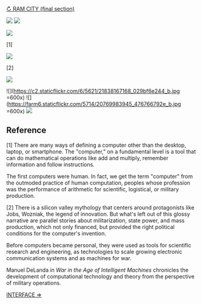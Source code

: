 [↻ RAM CITY (final section)](https://github.com/tchoi8/handmadecomputer/blob/master/RAMcity/readme.md)

![](https://c2.staticflickr.com/6/5764/22013480432_3f3cf9ea77_b.jpg=600x)
![](https://c1.staticflickr.com/1/589/21402894434_3125c39431_b.jpg=600x)

![](https://dl.dropboxusercontent.com/u/53638/phone.jpg)

[1]

![](https://dl.dropboxusercontent.com/u/53638/present.jpg)

[2]


![](https://c1.staticflickr.com/1/613/22013727102_f7278f02c1_b.jpg)

 ![](https://c2.staticflickr.com/6/5621/21838167168_029bf6e244_b.jpg =600x)
![](https://farm6.staticflickr.com/5714/20769983945_476766792e_b.jpg =600x)
![](https://dl.dropboxusercontent.com/u/53638/intricate.jpg)

 
## Reference

[1] There are many ways of defining a computer other than the desktop, laptop, or smartphone. The "computer," on a fundamental level is a tool that can do mathematical operations like add and multiply, remember information and follow instructions. 

The first computers were human. In fact, we get the term "computer" from the outmoded practice of human computation, peoples whose profession was the performance of arithmetic for scientific, logistical, or military production.

[2] There is a silicon valley mythology that centers around protagonists like Jobs, Wozniak, the legend of innovation. But what's left out of this glossy narrative are parallel stories about militarization, state power, and mass production, which not only financed, but provided the right political conditions for the computer's invention.

Before computers became personal, they were used as tools for scientific research and engineering, as technologies to scale growing electronic communication systems and as machines for war.

Manuel DeLanda in *War in the Age of Intelligent Machines* chronicles the development of computational technology and theory from the perspective of military operations.
 
[INTERFACE ⇒](https://github.com/tchoi8/handmadecomputer/blob/master/Interface/readme.md)
